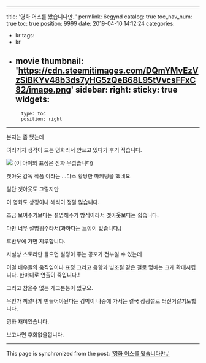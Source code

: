 
---
title: '영화 어스를 봤습니다만..'
permlink: 6egynd
catalog: true
toc_nav_num: true
toc: true
position: 9999
date: 2019-04-10 14:12:24
categories:
- kr
tags:
- kr
- movie
thumbnail: 'https://cdn.steemitimages.com/DQmYMvEzVzSiBKYv48b3ds7yHG5zQeB68L95tVvcsFFxC82/image.png'
sidebar:
    right:
        sticky: true
widgets:
    -
        type: toc
        position: right
---


본지는 좀 됐는데 

여러가지 생각이 드는 영화라서 안쓰고 있다가 후기 적습니다.

![](https://cdn.steemitimages.com/DQmYMvEzVzSiBKYv48b3ds7yHG5zQeB68L95tVvcsFFxC82/image.png)
(이 아이의 표정은 진짜 무섭습니다)



겟아웃 감독 작품 이라는 ...다소 황당한 마케팅을 했네요

일단 겟아웃도 그렇지만 

이 영화도 상징이나 해석이 정말 많습니다.

조금 보여주기보다는 설명해주기 방식이라서 겟아웃보다는 쉽습니다.

다만 너무 설명위주라서(과하다는 느낌이 있습니다.)

후반부에 가면 지루합니다.

사실상 스토리만 들으면 설정이 주는 공포가 전부일 수 있는데

이걸 배우들의 움직임이나 표정 그리고 음향과 빛조절 같은 걸로 몇배는 크게 확대시킵니다. 한마디로 연출이 죽입니다.!

그리고 참을수 없는 게그본능이 있구요.

무언가 끼깔나게 만들어야된다는 강박이 나중에 가서는 결국 장광설로 터진거같기도합니다.

영화 재미있습니다.

보고나면 후회없을껍니다.

- - -

This page is synchronized from the post: ['영화 어스를 봤습니다만..'](https://steemit.com/@virus707/6egynd)
